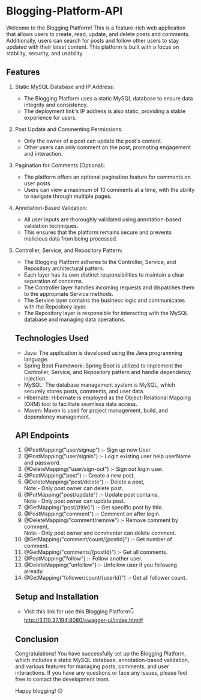 # Blogging-Platform-API
Welcome to the Blogging Platform! This is a feature-rich web application that allows users to create, read, update, and delete posts and comments. Additionally, users can search for posts and follow other users to stay updated with their latest content. This platform is built with a focus on stability, security, and usability.

## Features
1. Static MySQL Database and IP Address:

    * The Blogging Platform uses a static MySQL database to ensure data integrity and consistency.
    * The deployment link's IP address is also static, providing a stable experience for users.
2. Post Update and Commenting Permissions:

    * Only the owner of a post can update the post's content.
    * Other users can only comment on the post, promoting engagement and interaction.
3. Pagination for Comments (Optional):

    *  The platform offers an optional pagination feature for comments on user posts.
    * Users can view a maximum of 10 comments at a time, with the ability to navigate through multiple pages.
4. Annotation-Based Validation:

    * All user inputs are thoroughly validated using annotation-based validation techniques.
    * This ensures that the platform remains secure and prevents malicious data from being processed.
5. Controller, Service, and Repository Pattern:

    * The Blogging Platform adheres to the Controller, Service, and Repository architectural pattern.
    * Each layer has its own distinct responsibilities to maintain a clear separation of concerns.
    * The Controller layer handles incoming requests and dispatches them to the appropriate Service methods.
    * The Service layer contains the business logic and communicates with the Repository layer.
    * The Repository layer is responsible for interacting with the MySQL database and managing data operations.

    ## Technologies Used
    * Java: The application is developed using the Java programming language.
    * Spring Boot Framework: Spring Boot is utilized to implement the Controller, Service, and Repository pattern and handle dependency injection.
    * MySQL: The database management system is MySQL, which securely stores posts, comments, and user data.
    * Hibernate: Hibernate is employed as the Object-Relational Mapping (ORM) tool to facilitate seamless data access.
    * Maven: Maven is used for project management, build, and dependency management.

    ## API Endpoints
    1. @PostMapping("user/signup") :- Sign up new User.
    3. @PostMapping("user/signin") :- Login existing user help userName and password.
    4. @DeleteMapping("user/sign-out") :- Sign out login user.
    5. @PostMapping("post") :- Create a new post.
    6. @DeleteMapping("post/delete") :- Delete a post, \
             Note:- Only post owner can delete post.
    7. @PutMapping("post/update") :- Update post contains,\
             Note:- Only post owner can update post.
    8. @GetMapping("post/{title}") :- Get specific post by title.
    9. @PostMapping("comment") :- Comment on after login.
    10. @DeleteMapping("comment/remove") :- Remove comment by comment,\
             Note:- Only post owner and commenter can delete comment.
    11. @GetMapping("comment/count/{postId}") :- Get number of comment.
    12. @GetMapping("comments/{postId}") :- Get all comments.
    13. @PostMapping("follow") :- Follow another user.
    14. @DeleteMapping("unfollow") :- Unfollow user if you following already.
    15. @GetMapping("follower/count/{userId}") :- Get all follower count.

    ## Setup and Installation
    * Visit this link for use this Blogging Platform👇
       http://3.110.37.194:8080/swagger-ui/index.html#
    

    ## Conclusion
    Congratulations! You have successfully set up the Blogging Platform, which includes a static MySQL database, annotation-based validation, and various features for managing posts, comments, and user interactions. If you have any questions or face any issues, please feel free to contact the development team.

    Happy blogging! 😊
